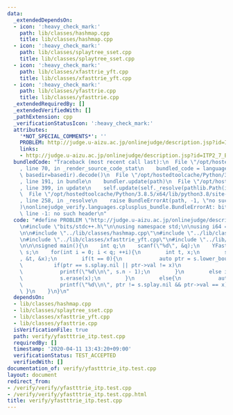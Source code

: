 ```yaml
---
data:
  _extendedDependsOn:
  - icon: ':heavy_check_mark:'
    path: lib/classes/hashmap.cpp
    title: lib/classes/hashmap.cpp
  - icon: ':heavy_check_mark:'
    path: lib/classes/splaytree_sset.cpp
    title: lib/classes/splaytree_sset.cpp
  - icon: ':heavy_check_mark:'
    path: lib/classes/xfasttrie_yft.cpp
    title: lib/classes/xfasttrie_yft.cpp
  - icon: ':heavy_check_mark:'
    path: lib/classes/yfasttrie.cpp
    title: lib/classes/yfasttrie.cpp
  _extendedRequiredBy: []
  _extendedVerifiedWith: []
  _pathExtension: cpp
  _verificationStatusIcon: ':heavy_check_mark:'
  attributes:
    '*NOT_SPECIAL_COMMENTS*': ''
    PROBLEM: http://judge.u-aizu.ac.jp/onlinejudge/description.jsp?id=ITP2_7_B
    links:
    - http://judge.u-aizu.ac.jp/onlinejudge/description.jsp?id=ITP2_7_B
  bundledCode: "Traceback (most recent call last):\n  File \"/opt/hostedtoolcache/Python/3.8.5/x64/lib/python3.8/site-packages/onlinejudge_verify/documentation/build.py\"\
    , line 70, in _render_source_code_stat\n    bundled_code = language.bundle(stat.path,\
    \ basedir=basedir).decode()\n  File \"/opt/hostedtoolcache/Python/3.8.5/x64/lib/python3.8/site-packages/onlinejudge_verify/languages/cplusplus.py\"\
    , line 191, in bundle\n    bundler.update(path)\n  File \"/opt/hostedtoolcache/Python/3.8.5/x64/lib/python3.8/site-packages/onlinejudge_verify/languages/cplusplus_bundle.py\"\
    , line 399, in update\n    self.update(self._resolve(pathlib.Path(included), included_from=path))\n\
    \  File \"/opt/hostedtoolcache/Python/3.8.5/x64/lib/python3.8/site-packages/onlinejudge_verify/languages/cplusplus_bundle.py\"\
    , line 258, in _resolve\n    raise BundleErrorAt(path, -1, \"no such header\"\
    )\nonlinejudge_verify.languages.cplusplus_bundle.BundleErrorAt: bits/stdc++.h:\
    \ line -1: no such header\n"
  code: "#define PROBLEM \"http://judge.u-aizu.ac.jp/onlinejudge/description.jsp?id=ITP2_7_B\"\
    \n#include \"bits/stdc++.h\"\n\nusing namespace std;\n\nusing i64 = long long;\n\
    \n\n#include \"../lib/classes/hashmap.cpp\"\n#include \"../lib/classes/splaytree_sset.cpp\"\
    \n#include \"../lib/classes/xfasttrie_yft.cpp\"\n#include \"../lib/classes/yfasttrie.cpp\"\
    \n\n\nsigned main(){\n    int q;\n    scanf(\"%d\", &q);\n    YFastTrie<int, 31>\
    \ s;\n    for(int i = 0; i < q; ++i){\n        int t, x;\n        scanf(\"%d%d\"\
    , &t, &x);\n        if(t == 0){\n            auto ptr = s.lower_bound(x);\n  \
    \          if(ptr == s.splay.nil || ptr->val != x)\n                s.insert(x);\n\
    \            printf(\"%d\\n\", s.n - 1);\n        }\n        else if(t == 2){\n\
    \            s.erase(x);\n        }\n        else{\n            auto ptr = s.lower_bound(x);\n\
    \            printf(\"%d\\n\", ptr != s.splay.nil && ptr->val == x);\n       \
    \ }\n    }\n}\n"
  dependsOn:
  - lib/classes/hashmap.cpp
  - lib/classes/splaytree_sset.cpp
  - lib/classes/xfasttrie_yft.cpp
  - lib/classes/yfasttrie.cpp
  isVerificationFile: true
  path: verify/yfastttrie_itp.test.cpp
  requiredBy: []
  timestamp: '2020-04-11 13:43:20+09:00'
  verificationStatus: TEST_ACCEPTED
  verifiedWith: []
documentation_of: verify/yfastttrie_itp.test.cpp
layout: document
redirect_from:
- /verify/verify/yfastttrie_itp.test.cpp
- /verify/verify/yfastttrie_itp.test.cpp.html
title: verify/yfastttrie_itp.test.cpp
---
```

